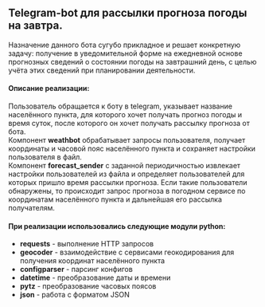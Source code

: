 ## Telegram-bot для рассылки прогноза погоды на завтра.

Назначение данного бота сугубо прикладное и решает конкретную задачу: получение в уведомительной форме на ежедневной
основе прогнозных сведений о состоянии погоды на завтрашний день, с целью учёта этих сведений при планировании
деятельности.

#### Описание реализации:

Пользователь обращается к боту в telegram, указывает название населённого пункта, для которого хочет получать прогноз
погоды и время суток, после которого он хочет получать рассылку прогноза от бота.<br>
Компонент **weathbot** обрабатывает запросы пользователя, получает координаты и часовой пояс населённого пункта и сохраняет
настройки пользователя в файл.<br>
Компонент **forecast_sender** с заданной периодичностью извлекает настройки пользователей из файла и определяет
пользователей для которых пришло время рассылки прогноза. Если такие пользователи обнаружены, то происходит запрос
прогноза в погодном сервисе по координатам населённого пункта и дальнейшая его рассылка получателям.

#### При реализации использовались следующие модули python:

+ **requests** - выполнение HTTP запросов
+ **geocoder** - взаимодействие с сервисами геокодирования для получения координат населённого пункта
+ **configparser** - парсинг конфигов
+ **datetime** - преобразование даты и времени
+ **pytz** - преобразование часовых поясов
+ **json** - работа с форматом JSON